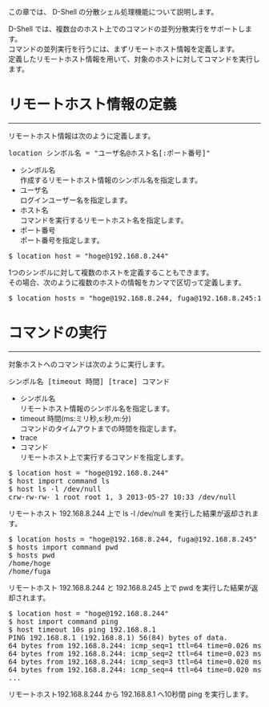 この章では、 D-Shell の分散シェル処理機能について説明します。  

D-Shell では、複数台のホスト上でのコマンドの並列分散実行をサポートします。  
コマンドの並列実行を行うには、まずリモートホスト情報を定義します。  
定義したリモートホスト情報を用いて、対象のホストに対してコマンドを実行します。  

# リモートホスト情報の定義
***
リモートホスト情報は次のように定義します。  

<pre class="toolbar:0 highlight:0">
location シンボル名 = "ユーザ名@ホスト名[:ポート番号]"
</pre>

* シンボル名  
作成するリモートホスト情報のシンボル名を指定します。  
* ユーザ名  
ログインユーザー名を指定します。  
* ホスト名  
コマンドを実行するリモートホスト名を指定します。  
* ポート番号  
ポート番号を指定します。  

<pre class="toolbar:1 highlight:0" title="定義例">
$ location host = "hoge@192.168.8.244"
</pre>

1つのシンボルに対して複数のホストを定義することもできます。  
その場合、次のように複数のホストの情報をカンマで区切って定義します。  

<pre class="toolbar:1 highlight:0" title="定義例">
$ location hosts = "hoge@192.168.8.244, fuga@192.168.8.245:15555"
</pre>


# コマンドの実行
***
対象ホストへのコマンドは次のように実行します。  
<pre class="toolbar:0 highlight:0">
シンボル名 [timeout 時間] [trace] コマンド
</pre>

* シンボル名  
リモートホスト情報のシンボル名を指定します。  
* timeout 時間(ms:ミリ秒,s:秒,m:分)  
コマンドのタイムアウトまでの時間を指定します。  
* trace  
* コマンド  
リモートホスト上で実行するコマンドを指定します。  

<pre class="toolbar:1 highlight:0" title="コマンド実行例">
$ location host = "hoge@192.168.8.244"
$ host import command ls
$ host ls -l /dev/null
crw-rw-rw- 1 root root 1, 3 2013-05-27 10:33 /dev/null
</pre>
リモートホスト 192.168.8.244 上で ls -l /dev/null を実行した結果が返却されます。  

<pre class="toolbar:1 highlight:0" title="コマンド実行例">
$ location hosts = "hoge@192.168.8.244, fuga@192.168.8.245"
$ hosts import command pwd
$ hosts pwd
/home/hoge
/home/fuga
</pre>
リモートホスト 192.168.8.244 と 192.168.8.245 上で pwd を実行した結果が返却されます。  


<pre class="toolbar:1 highlight:0" title="コマンド実行例">
$ location host = "hoge@192.168.8.244"
$ host import command ping
$ host timeout 10s ping 192.168.8.1
PING 192.168.8.1 (192.168.8.1) 56(84) bytes of data.
64 bytes from 192.168.8.244: icmp_seq=1 ttl=64 time=0.026 ms
64 bytes from 192.168.8.244: icmp_seq=2 ttl=64 time=0.023 ms
64 bytes from 192.168.8.244: icmp_seq=3 ttl=64 time=0.020 ms
64 bytes from 192.168.8.244: icmp_seq=4 ttl=64 time=0.020 ms
...
</pre>
リモートホスト192.168.8.244 から 192.168.8.1 へ10秒間 ping を実行します。  
